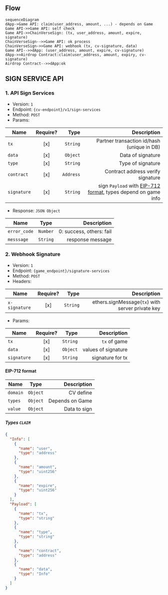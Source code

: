 ## Flow
```mermaid
sequenceDiagram
dApp->Game API: claim(user_address, amount, ...) - depends on Game
Game API->>Game API: self check
Game API->>ChainVerseSign: (tx, user_address, amount, expire, signature)
ChainVerseSign-->>Game API: ok process
ChainVerseSign->>Game API: webhook (tx, cv-signature, data)
Game API-->>dApp: (user_address, amount, expire, cv-signature)
dApp->>Airdrop Contract:claim(user_address, amount, expiry, cv-signature)
Airdrop Contract-->>dApp:ok
```
## SIGN SERVICE API

### 1. API Sign Services

- Version: `1`
- Endpoint: `{cv-endpoint}/v1/sign-services`
- Method: `POST`
- Params:

| Name        | Require? |      Type |                                                                      Description |
|-------------|:-------------:|----------:|---------------------------------------------------------------------------------:|
| `tx`        | [x] |  `String` |                                       Partner transaction id/hash (unique in DB) |
| `data`      | [x] |  `Object` |                                                                Data of signature |
| `type`      | [x] |  `String` |                                                                Type of signature |
| `contract`  | [x] | `Address` |                                                Contract address verify signature |
| `signature` | [x] |  `String` | sign `Payload` with [EIP-712 format](#eip-712-format), types depend on game info |

- Response: `JSON Object`

| Name        |   Type   |              Description |
|-------------|:--------:|-------------------------:|
| `error_code` | `Number` | 0: success, others: fail |
| `messsage`  | `String` |         response message |

### 2. Webhook Signature

- Version: `1`
- Endpoint: `{game_endpoint}/signature-services`
- Method: `POST`
- Headers:

| Name          |      Require?      |  Type |                                      Description |
|---------------|:-------------:|------:|-------------------------------------------------:|
| `x-signature` | [x] | `String` | ethers.signMessage(`tx`) with server private key |

- Params:

| Name        | Require? |     Type |         Description |
|-------------|:-------------:|---------:|--------------------:|
| `tx`        | [x] | `String` |        `tx` of game |
| `data`      | [x] | `Object` | values of signature |
| `signature` | [x] | `String` |    signature for tx |


#### EIP-712 format

| Name               |                 Type                 |     Description |
|--------------------|:------------------------------------:|----------------:|
| `domain`           |               `Object`               |       CV define |
| `types`            |               `Object`               | Depends on Game |
| `value`            |               `Object`               |    Data to sign |

##### Types `CLAIM`

```json
{
  "Info": [
    {
      "name": "user",
      "type": "address"
    },
    {
      "name": "amount",
      "type": "uint256"
    },
    {
      "name": "expire",
      "type": "uint256"
    }
  ],
  "Payload": [
    {
      "name": "tx",
      "type": "string"
    },
    {
      "name": "type",
      "type": "string"
    },
    {
      "name": "contract",
      "type": "address"
    },
    {
      "name": "data",
      "type": "Info"
    }
  ]
}
```
